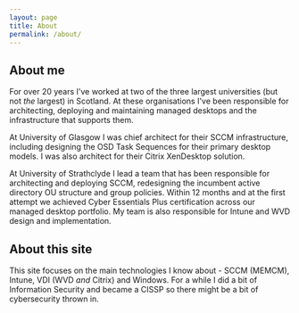 ```yaml
---
layout: page
title: About
permalink: /about/
---
```


## About me

For over 20 years I've worked at two of the three largest universities (but not _the_ largest) in Scotland. At these organisations I've been responsible for architecting, deploying and maintaining managed desktops and the infrastructure that supports them. 

At University of Glasgow I was chief architect for their SCCM infrastructure, including designing the OSD Task Sequences for their primary desktop models. I was also architect for their Citrix XenDesktop solution.

At University of Strathclyde I lead a team that has been responsible for architecting and deploying SCCM, redesigning the incumbent active directory OU structure and group policies. Within 12 months and at the first attempt we achieved Cyber Essentials Plus certification across our managed desktop portfolio. My team is also responsible for Intune and WVD design and implementation. 

## About this site

This site focuses on the main technologies I know about -  SCCM (MEMCM), Intune, VDI (WVD _and_ Citrix) and Windows. For a while I did a bit of Information Security and became a CISSP so there might be a bit of cybersecurity thrown in.